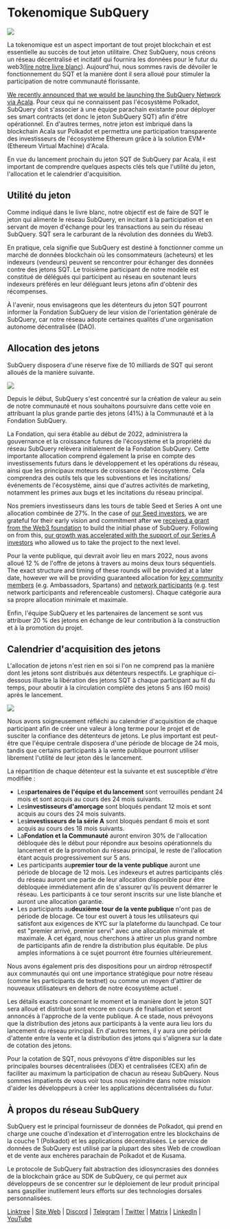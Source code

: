 # Tokenomique SubQuery

![](https://miro.medium.com/max/1400/1*e42FM0TsNgOM3VacoctOzQ.png)

La tokenomique est un aspect important de tout projet blockchain et est essentielle au succès de tout jeton utilitaire. Chez SubQuery, nous créons un réseau décentralisé et incitatif qui fournira les données pour le futur du web3[(lire notre livre blanc](https://static.subquery.network/whitepaper.pdf)). Aujourd'hui, nous sommes ravis de dévoiler le fonctionnement du SQT et la manière dont il sera alloué pour stimuler la participation de notre communauté florissante.

[We recently announced that we would be launching the SubQuery Network via Acala](./20211220-tokenomics.md). Pour ceux qui ne connaissent pas l'écosystème Polkadot, SubQuery doit s'associer à une équipe parachain existante pour déployer ses smart contracts (et donc le jeton SubQuery SQT) afin d'être opérationnel. En d'autres termes, notre jeton est imbriqué dans la blockchain Acala sur Polkadot et permettra une participation transparente des investisseurs de l'écosystème Ethereum grâce à la solution EVM+ (Ethereum Virtual Machine) d'Acala.

En vue du lancement prochain du jeton SQT de SubQuery par Acala, il est important de comprendre quelques aspects clés tels que l'utilité du jeton, l'allocation et le calendrier d'acquisition.

## Utilité du jeton

Comme indiqué dans le livre blanc, notre objectif est de faire de SQT le jeton qui alimente le réseau SubQuery, en incitant à la participation et en servant de moyen d'échange pour les transactions au sein du réseau SubQuery. SQT sera le carburant de la révolution des données du Web3.

En pratique, cela signifie que SubQuery est destiné à fonctionner comme un marché de données blockchain où les consommateurs (acheteurs) et les indexeurs (vendeurs) peuvent se rencontrer pour échanger des données contre des jetons SQT. Le troisième participant de notre modèle est constitué de délégués qui participent au réseau en soutenant leurs indexeurs préférés en leur déléguant leurs jetons afin d'obtenir des récompenses.

À l'avenir, nous envisageons que les détenteurs du jeton SQT pourront informer la Fondation SubQuery de leur vision de l'orientation générale de SubQuery, car notre réseau adopte certaines qualités d'une organisation autonome décentralisée (DAO).

## Allocation des jetons

SubQuery disposera d'une réserve fixe de 10 milliards de SQT qui seront alloués de la manière suivante.

![](https://miro.medium.com/max/1400/0*eG2TM3J0NZDaT14m)

Depuis le début, SubQuery s'est concentré sur la création de valeur au sein de notre communauté et nous souhaitons poursuivre dans cette voie en attribuant la plus grande partie des jetons (41%) à la Communauté et à la Fondation SubQuery.

La Fondation, qui sera établie au début de 2022, administrera la gouvernance et la croissance futures de l'écosystème et la propriété du réseau SubQuery relèvera initialement de la Fondation SubQuery. Cette importante allocation comprend également la prise en compte des investissements futurs dans le développement et les opérations du réseau, ainsi que les principaux moteurs de croissance de l'écosystème. Cela comprendra des outils tels que les subventions et les incitations/événements de l'écosystème, ainsi que d'autres activités de marketing, notamment les primes aux bugs et les incitations du réseau principal.

Nos premiers investisseurs dans les tours de table Seed et Series A ont une allocation combinée de 27%. In the case of [our Seed investors](./20210312-SubQuery-Raises-%241.8M-Seed-Round-for-Future-Expansion.md), we are grateful for their early vision and commitment after we [received a grant from the Web3 foundation](./20210207-SubQuery-Delivers-Its-Open-Source-SDK-Following-a-Web3-Foundation-Grant.md) to build the initial phase of SubQuery. Following on from this, [our growth was accelerated with the support of our Series A investors](./20210908-SubQuery-Announces-US%249-Million-Funding-Round.md) who allowed us to take the project to the next level.

Pour la vente publique, qui devrait avoir lieu en mars 2022, nous avons alloué 12 % de l'offre de jetons à travers au moins deux tours séquentiels. The exact structure and timing of these rounds will be provided at a later date, however we will be providing guaranteed allocation for [key community members](./20210713-Introducing-the-SubQuery-Ambassador-Program.md) (e.g. Ambassadors, Spartans) and [network participants](./20211202-indexer-invitation.md) (e.g. test network participants and referenceable customers). Chaque catégorie aura sa propre allocation minimale et maximale.

Enfin, l'équipe SubQuery et les partenaires de lancement se sont vus attribuer 20 % des jetons en échange de leur contribution à la construction et à la promotion du projet.

## Calendrier d'acquisition des jetons

L'allocation de jetons n'est rien en soi si l'on ne comprend pas la manière dont les jetons sont distribués aux détenteurs respectifs. Le graphique ci-dessous illustre la libération des jetons SQT à chaque participant au fil du temps, pour aboutir à la circulation complète des jetons 5 ans (60 mois) après le lancement.

![](https://miro.medium.com/max/1400/0*mfIBkH4SjFZgGuIq)

Nous avons soigneusement réfléchi au calendrier d'acquisition de chaque participant afin de créer une valeur à long terme pour le projet et de susciter la confiance des détenteurs de jetons. Le plus important est peut-être que l'équipe centrale disposera d'une période de blocage de 24 mois, tandis que certains participants à la vente publique pourront utiliser librement l'utilité de leur jeton dès le lancement.

La répartition de chaque détenteur est la suivante et est susceptible d'être modifiée :

- Les**partenaires de l'équipe et du lancement** sont verrouillés pendant 24 mois et sont acquis au cours des 24 mois suivants.
- Les**investisseurs d'amorçage** sont bloqués pendant 12 mois et sont acquis au cours des 24 mois suivants.
- Les**investisseurs de la série A** sont bloqués pendant 6 mois et sont acquis au cours des 18 mois suivants.
- La**Fondation et la Communauté** auront environ 30% de l'allocation débloquée dès le début pour répondre aux besoins opérationnels du lancement et de la promotion du réseau principal, le reste de l'allocation étant acquis progressivement sur 5 ans.
- Les participants au**premier tour de la vente publique** auront une période de blocage de 12 mois. Les indexeurs et autres participants clés du réseau auront une partie de leur allocation disponible pour être débloquée immédiatement afin de s'assurer qu'ils peuvent démarrer le réseau. Les participants à ce tour seront inscrits sur une liste blanche et auront une allocation garantie.
- Les participants au**deuxième tour de la vente publique** n'ont pas de période de blocage. Ce tour est ouvert à tous les utilisateurs qui satisfont aux exigences de KYC sur la plateforme du launchpad. Ce tour est "premier arrivé, premier servi" avec une allocation minimale et maximale. À cet égard, nous cherchons à attirer un plus grand nombre de participants afin de rendre la distribution plus équitable. De plus amples informations à ce sujet pourront être fournies ultérieurement.

Nous avons également pris des dispositions pour un airdrop rétrospectif aux communautés qui ont une importance stratégique pour notre réseau (comme les participants de testnet) ou comme un moyen d'attirer de nouveaux utilisateurs en dehors de notre écosystème actuel .

Les détails exacts concernant le moment et la manière dont le jeton SQT sera alloué et distribué sont encore en cours de finalisation et seront annoncés à l'approche de la vente publique. À ce stade, nous prévoyons que la distribution des jetons aux participants à la vente aura lieu lors du lancement du réseau principal. En d'autres termes, il y aura une période d'attente entre la vente et la distribution des jetons qui s'alignera sur la date de cotation des jetons.

Pour la cotation de SQT, nous prévoyons d'être disponibles sur les principales bourses décentralisées (DEX) et centralisées (CEX) afin de faciliter au maximum la participation de chacun au réseau SubQuery. Nous sommes impatients de vous voir tous nous rejoindre dans notre mission d'aider les développeurs à créer les applications décentralisées du futur.

## À propos du réseau SubQuery

SubQuery est le principal fournisseur de données de Polkadot, qui prend en charge une couche d'indexation et d'interrogation entre les blockchains de la couche 1 (Polkadot) et les applications décentralisées. Le service de données de SubQuery est utilisé par la plupart des sites Web de crowdloan et de vente aux enchères parachain de Polkadot et de Kusama.

Le protocole de SubQuery fait abstraction des idiosyncrasies des données de la blockchain grâce au SDK de SubQuery, ce qui permet aux développeurs de se concentrer sur le déploiement de leur produit principal sans gaspiller inutilement leurs efforts sur des technologies dorsales personnalisées.

[Linktree](https://linktr.ee/subquerynetwork) | [Site Web](https://subquery.network/) | [Discord](https://discord.com/invite/78zg8aBSMG) | [Telegram](https://t.me/subquerynetwork) | [Twitter](https://twitter.com/subquerynetwork) | [Matrix](https://matrix.to/#/#subquery:matrix.org) | [LinkedIn](https://www.linkedin.com/company/subquery) | [YouTube](https://www.youtube.com/channel/UCi1a6NUUjegcLHDFLr7CqLw)
